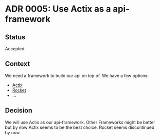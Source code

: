 # ADR 0005: Use Actix as a api-framework

## Status

Accepted

## Context

We need a framework to build our api on top of. We have a few options:

- [Actix](https://actix.rs)
- [Rocket](https://rocket.rs)
- ...

## Decision

We will use Actix as our api-framework.
Other Frameworks might be better but by now Actix seems to be the best choice.
Rocket seems discontinued by now.
